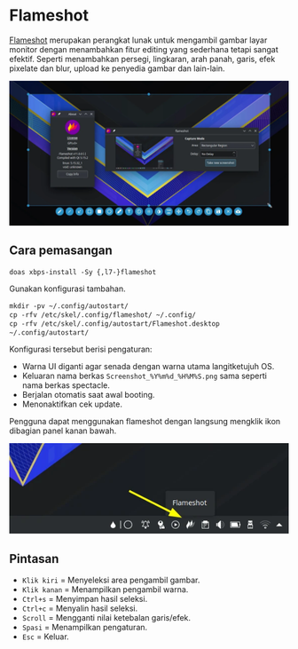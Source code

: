 # Flameshot

[Flameshot](https://flameshot.org/) merupakan perangkat lunak untuk mengambil gambar layar monitor dengan menambahkan fitur editing yang sederhana tetapi sangat efektif. Seperti menambahkan persegi, lingkaran, arah panah, garis, efek pixelate dan blur, upload ke penyedia gambar dan lain-lain.

![Flameshot LangitKetujuh OS](../../media/image/flameshot-langitketujuh-id-1.webp)

## Cara pemasangan

```
doas xbps-install -Sy {,l7-}flameshot
```

Gunakan konfigurasi tambahan.

```
mkdir -pv ~/.config/autostart/
cp -rfv /etc/skel/.config/flameshot/ ~/.config/
cp -rfv /etc/skel/.config/autostart/Flameshot.desktop ~/.config/autostart/
```

Konfigurasi tersebut berisi pengaturan:
- Warna UI diganti agar senada dengan warna utama langitketujuh OS.
- Keluaran nama berkas `Screenshot_%Y%m%d_%H%M%S.png` sama seperti nama berkas spectacle.
- Berjalan otomatis saat awal booting.
- Menonaktifkan cek update.

Pengguna dapat menggunakan flameshot dengan langsung mengklik ikon dibagian panel kanan bawah.

![Flameshot LangitKetujuh OS](../../media/image/flameshot-langitketujuh-id-2.webp)

## Pintasan

- `Klik kiri` = Menyeleksi area pengambil gambar.
- `Klik kanan` = Menampilkan pengambil warna.
- `Ctrl+s` = Menyimpan hasil seleksi.
- `Ctrl+c` = Menyalin hasil seleksi.
- `Scroll` = Mengganti nilai ketebalan garis/efek.
- `Spasi` = Menampilkan pengaturan.
- `Esc` = Keluar.
